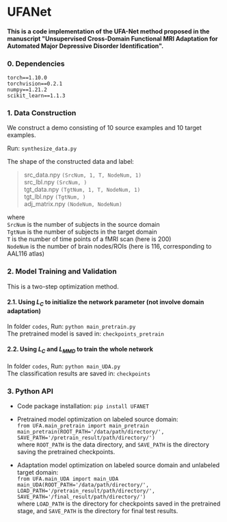 # UFANet

#### This is a code implementation of the UFA-Net method proposed in the manuscript "Unsupervised Cross-Domain Functional MRI Adaptation for Automated Major Depressive Disorder Identification".

### 0. Dependencies
`torch==1.10.0`<br>
`torchvision==0.2.1`<br>
`numpy==1.21.2`<br>
`scikit_learn==1.1.3`<br>

### 1. Data Construction
We construct a demo consisting of 10 source examples and 10 target examples.

Run: `synthesize_data.py`<br>

The shape of the constructed data and label:<br>
> src_data.npy `(SrcNum, 1, T, NodeNum, 1)`<br>
> src_lbl.npy `(SrcNum, )`<br>
> tgt_data.npy `(TgtNum, 1, T, NodeNum, 1)`<br>
> tgt_lbl.npy `(TgtNum, )`<br>
> adj_matrix.npy `(NodeNum, NodeNum)`<br>

where<br>
`SrcNum` is the number of subjects in the source domain<br>
`TgtNum` is the number of subjects in the target domain<br>
`T` is the number of time points of a fMRI scan (here is 200)<br>
`NodeNum` is the number of brain nodes/ROIs (here is 116, corresponding to AAL116 atlas)<br>

### 2. Model Training and Validation
This is a two-step optimization method.

#### 2.1. Using $L_{C}$ to initialize the network parameter (not involve domain adaptation)<br>
In folder `codes`, Run: `python main_pretrain.py`<br>
The pretrained model is saved in: `checkpoints_pretrain`

#### 2.2. Using $L_{C}$ and $L_{MMD}$ to train the whole network<br>
In folder `codes`, Run: `python main_UDA.py`<br>
The classification results are saved in: `checkpoints`

### 3. Python API
* Code package installation: `pip install UFANET`<br>

* Pretrained model optimization on labeled source domain:<br>
`from UFA.main_pretrain import main_pretrain`<br>
`main_pretrain(ROOT_PATH='/data/path/directory/', SAVE_PATH='/pretrain_result/path/directory/')`<br>
where `ROOT_PATH` is the data directory, and `SAVE_PATH` is the directory saving the pretrained checkpoints.

* Adaptation model optimization on labeled source domain and unlabeled target domain:<br>
`from UFA.main_UDA import main_UDA`<br>
`main_UDA(ROOT_PATH='/data/path/directory/', LOAD_PATH='/pretrain_result/path/directory/', SAVE_PATH='/final_result/path/directory/')`<br>
where `LOAD_PATH` is the directory for checkpoints saved in the pretrained stage, and `SAVE_PATH` is the directory for final test results.


